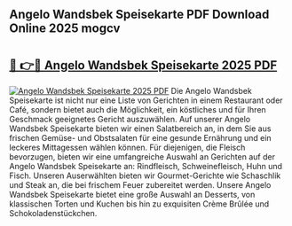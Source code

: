 ## Angelo Wandsbek Speisekarte PDF Download Online 2025 mogcv

# <h2><a href="http://gc8aro.nevu.top/?p=Angelo+Wandsbek+Speisekarte">🔗 👉🔴 Angelo Wandsbek Speisekarte 2025 PDF</a></h2>

[![Angelo Wandsbek Speisekarte 2025 PDF](https://i.imgur.com/dBaPXMq.png)](http://gc8aro.nevu.top/?p=Angelo+Wandsbek+Speisekarte)
Die Angelo Wandsbek Speisekarte ist nicht nur eine Liste von Gerichten in einem Restaurant oder Café, sondern bietet auch die Möglichkeit, ein köstliches und für Ihren Geschmack geeignetes Gericht auszuwählen. Auf unserer Angelo Wandsbek Speisekarte bieten wir einen Salatbereich an, in dem Sie aus frischen Gemüse- und Obstsalaten für eine gesunde Ernährung und ein leckeres Mittagessen wählen können. Für diejenigen, die Fleisch bevorzugen, bieten wir eine umfangreiche Auswahl an Gerichten auf der Angelo Wandsbek Speisekarte an: Rindfleisch, Schweinefleisch, Huhn und Fisch. Unseren Auserwählten bieten wir Gourmet-Gerichte wie Schaschlik und Steak an, die bei frischem Feuer zubereitet werden. Unsere Angelo Wandsbek Speisekarte bietet eine große Auswahl an Desserts, von klassischen Torten und Kuchen bis hin zu exquisiten Crème Brûlée und Schokoladenstückchen.
